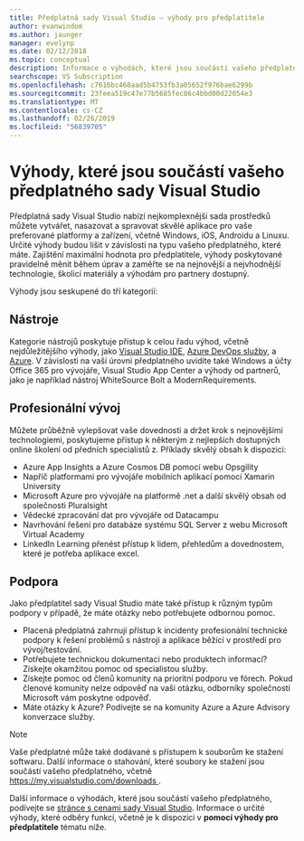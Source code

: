 ```yaml
---
title: Předplatná sady Visual Studio – výhody pro předplatitele
author: evanwindom
ms.author: jaunger
manager: evelynp
ms.date: 02/12/2018
ms.topic: conceptual
description: Informace o výhodách, které jsou součástí vašeho předplatného sady Visual Studio
searchscope: VS Subscription
ms.openlocfilehash: c7616bc468aad5b4753fb3a05652f976bae6299b
ms.sourcegitcommit: 23feea519c47e77b5685fec86c4bbd00d22054e3
ms.translationtype: MT
ms.contentlocale: cs-CZ
ms.lasthandoff: 02/26/2019
ms.locfileid: "56839705"
---
```

# <a name="benefits-included-in-your-visual-studio-subscription"></a>Výhody, které jsou součástí vašeho předplatného sady Visual Studio

Předplatná sady Visual Studio nabízí nejkomplexnější sada prostředků můžete vytvářet, nasazovat a spravovat skvělé aplikace pro vaše preferované platformy a zařízení, včetně Windows, iOS, Androidu a Linuxu.  Určité výhody budou lišit v závislosti na typu vašeho předplatného, které máte.  Zajištění maximální hodnota pro předplatitele, výhody poskytované pravidelně měnit během úprav a zaměřte se na nejnovější a nejvhodnější technologie, školicí materiály a výhodám pro partnery dostupný.

Výhody jsou seskupené do tří kategorií:

## <a name="tools"></a>Nástroje
Kategorie nástrojů poskytuje přístup k celou řadu výhod, včetně nejdůležitějšího výhody, jako [Visual Studio IDE](vs-ide-benefit.md), [Azure DevOps služby](vs-azure-devops.md), a [Azure](vs-azure.md).  V závislosti na vaší úrovni předplatného uvidíte také Windows a účty Office 365 pro vývojáře, Visual Studio App Center a výhody od partnerů, jako je například nástroj WhiteSource Bolt a ModernRequirements.

## <a name="professional-development"></a>Profesionální vývoj
Můžete průběžně vylepšovat vaše dovednosti a držet krok s nejnovějšími technologiemi, poskytujeme přístup k některým z nejlepších dostupných online školení od předních specialistů z. Příklady skvělý obsah k dispozici:
- Azure App Insights a Azure Cosmos DB pomocí webu Opsgility
- Napříč platformami pro vývojáře mobilních aplikací pomocí Xamarin University
- Microsoft Azure pro vývojáře na platformě .net a další skvělý obsah od společnosti Pluralsight
- Vědecké zpracování dat pro vývojáře od Datacampu
- Navrhování řešení pro databáze systému SQL Server z webu Microsoft Virtual Academy
- LinkedIn Learning přenést přístup k lidem, přehledům a dovednostem, které je potřeba aplikace excel.

## <a name="support"></a>Podpora
Jako předplatitel sady Visual Studio máte také přístup k různým typům podpory v případě, že máte otázky nebo potřebujete odbornou pomoc.
- Placená předplatná zahrnují přístup k incidenty profesionální technické podpory k řešení problémů s nástroji a aplikace běžící v prostředí pro vývoj/testování.
- Potřebujete technickou dokumentaci nebo produktech informací?  Získejte okamžitou pomoc od specialistou služby.
- Získejte pomoc od členů komunity na prioritní podporu ve fórech.  Pokud členové komunity nelze odpověď na vaši otázku, odborníky společnosti Microsoft vám poskytne odpověď.
- Máte otázky k Azure?  Podívejte se na komunity Azure a Azure Advisory konverzace služby.

> [!NOTE]
> Vaše předplatné může také dodávané s přístupem k souborům ke stažení softwaru.  Další informace o stahování, které soubory ke stažení jsou součástí vašeho předplatného, včetně [ https://my.visualstudio.com/downloads ](https://my.visualstudio.com/downloads?wt.mc_id=o~msft~docs).

Další informace o výhodách, které jsou součástí vašeho předplatného, podívejte se [stránce s cenami sady Visual Studio](https://visualstudio.microsoft.com/vs/pricing/).  Informace o určité výhody, které odběry funkcí, včetně je k dispozici v **pomocí výhody pro předplatitele** tématu níže.
